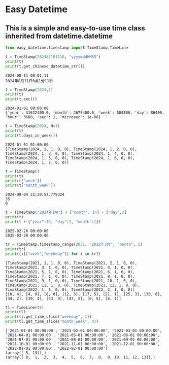# Easy Datetime

## This is a simple and easy-to-use time class inherited from datetime.datetime


```python
from easy_datetime.timestamp import TimeStamp,TimeLine
```


```python
t = TimeStamp(202481101110, "yyyymddHMSS")
print(t)
print(t.get_chinese_datetime_str())
```

    2024-08-11 00:01:11
    2024年8月11日0点1分11秒
    


```python
t = TimeStamp(2024,1)
print(t)
print(t.sec())
```

    2024-01-01 00:00:00
    {'year': 31622400.0, 'month': 2678400.0, 'week': 604800, 'day': 86400, 'hour': 3600, 'sec': 1, 'microsec': 1e-06}
    


```python
t = TimeStamp(2024, H=1)
print(t)
print(t.days_in_week())
```

    2024-01-01 01:00:00
    [TimeStamp(2024, 1, 1, 0, 0), TimeStamp(2024, 1, 2, 0, 0), TimeStamp(2024, 1, 3, 0, 0), TimeStamp(2024, 1, 4, 0, 0), TimeStamp(2024, 1, 5, 0, 0), TimeStamp(2024, 1, 6, 0, 0), TimeStamp(2024, 1, 7, 0, 0)]
    


```python
t = TimeStamp()
print(t)
print(t["week"])
print(t["month_week"])
```

    2024-09-04 22:20:57.779324
    35
    0
    


```python
t = TimeStamp("2024年1月") + ["month", 14] - ["day",3]
print(t)
print(t + {"year":10, "day":2, "month":1})
```

    2025-02-26 00:00:00
    2035-03-28 00:00:00
    


```python
tr = TimeStamp.timestamp_range(2021, "2022年3月", "month", 1)
print(tr)
print([i[["week","weekday"]] for i in tr])
```

    [TimeStamp(2021, 1, 1, 0, 0), TimeStamp(2021, 2, 1, 0, 0), TimeStamp(2021, 3, 1, 0, 0), TimeStamp(2021, 4, 1, 0, 0), TimeStamp(2021, 5, 1, 0, 0), TimeStamp(2021, 6, 1, 0, 0), TimeStamp(2021, 7, 1, 0, 0), TimeStamp(2021, 8, 1, 0, 0), TimeStamp(2021, 9, 1, 0, 0), TimeStamp(2021, 10, 1, 0, 0), TimeStamp(2021, 11, 1, 0, 0), TimeStamp(2021, 12, 1, 0, 0), TimeStamp(2022, 1, 1, 0, 0), TimeStamp(2022, 2, 1, 0, 0)]
    [[0, 4], [4, 0], [8, 0], [12, 3], [17, 5], [21, 1], [25, 3], [30, 6], [34, 2], [39, 4], [43, 0], [47, 2], [0, 5], [4, 1]]
    


```python
tl = TimeLine(tr)
print(tl)
print(tl.get_time_slice("weekday", 1))
print(tl.get_time_slice("month_week", 0))
```

    ['2021-01-01 00:00:00', '2021-02-01 00:00:00', '2021-03-01 00:00:00', '2021-04-01 00:00:00', '2021-05-01 00:00:00', '2021-06-01 00:00:00', '2021-07-01 00:00:00', '2021-08-01 00:00:00', '2021-09-01 00:00:00', '2021-10-01 00:00:00', '2021-11-01 00:00:00', '2021-12-01 00:00:00', '2022-01-01 00:00:00', '2022-02-01 00:00:00']
    (array([ 5, 13]),)
    (array([ 0,  1,  2,  3,  4,  5,  6,  7,  8,  9, 10, 11, 12, 13]),)
    
